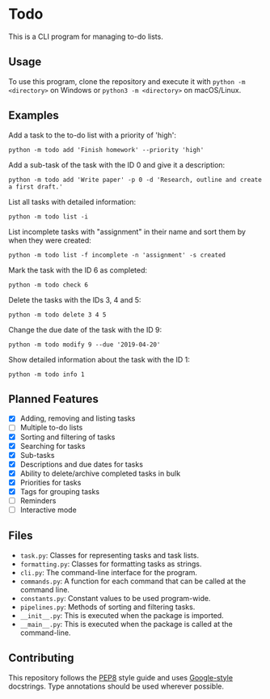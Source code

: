 # Todo
This is a CLI program for managing to-do lists.

## Usage
To use this program, clone the repository and execute it with `python -m <directory>` on Windows or `python3 -m <directory>` on macOS/Linux.

## Examples
Add a task to the to-do list with a priority of 'high':
```shell
python -m todo add 'Finish homework' --priority 'high'
```

Add a sub-task of the task with the ID 0 and give it a description:
```shell
python -m todo add 'Write paper' -p 0 -d 'Research, outline and create a first draft.'
```

List all tasks with detailed information:
```shell
python -m todo list -i
```

List incomplete tasks with "assignment" in their name and sort them by when they were created:
```shell
python -m todo list -f incomplete -n 'assignment' -s created
```

Mark the task with the ID 6 as completed:
```shell
python -m todo check 6
```

Delete the tasks with the IDs 3, 4 and 5:
```shell
python -m todo delete 3 4 5
```

Change the due date of the task with the ID 9:
```shell
python -m todo modify 9 --due '2019-04-20'
```

Show detailed information about the task with the ID 1:
```shell
python -m todo info 1
```

## Planned Features
- [x] Adding, removing and listing tasks
- [ ] Multiple to-do lists
- [x] Sorting and filtering of tasks
- [x] Searching for tasks
- [x] Sub-tasks
- [x] Descriptions and due dates for tasks
- [x] Ability to delete/archive completed tasks in bulk
- [x] Priorities for tasks
- [x] Tags for grouping tasks
- [ ] Reminders
- [ ] Interactive mode

## Files
- `task.py`: Classes for representing tasks and task lists.
- `formatting.py`: Classes for formatting tasks as strings.
- `cli.py`: The command-line interface for the program.
- `commands.py`: A function for each command that can be called at the command line.
- `constants.py`: Constant values to be used program-wide.
- `pipelines.py`: Methods of sorting and filtering tasks.
- `__init__.py`: This is executed when the package is imported.
- `__main__.py`: This is executed when the package is called at the command-line.

## Contributing
This repository follows the [PEP8](https://www.python.org/dev/peps/pep-0008/) style guide and uses
[Google-style](http://google.github.io/styleguide/pyguide.html#38-comments-and-docstrings) docstrings. Type annotations
should be used wherever possible.
